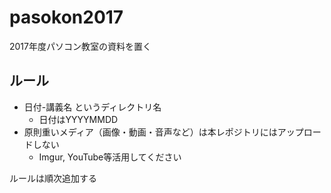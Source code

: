 # pasokon2017
2017年度パソコン教室の資料を置く

## ルール

- 日付-講義名 というディレクトリ名
  - 日付はYYYYMMDD
- 原則重いメディア（画像・動画・音声など）は本レポジトリにはアップロードしない
  - Imgur, YouTube等活用してください

ルールは順次追加する
